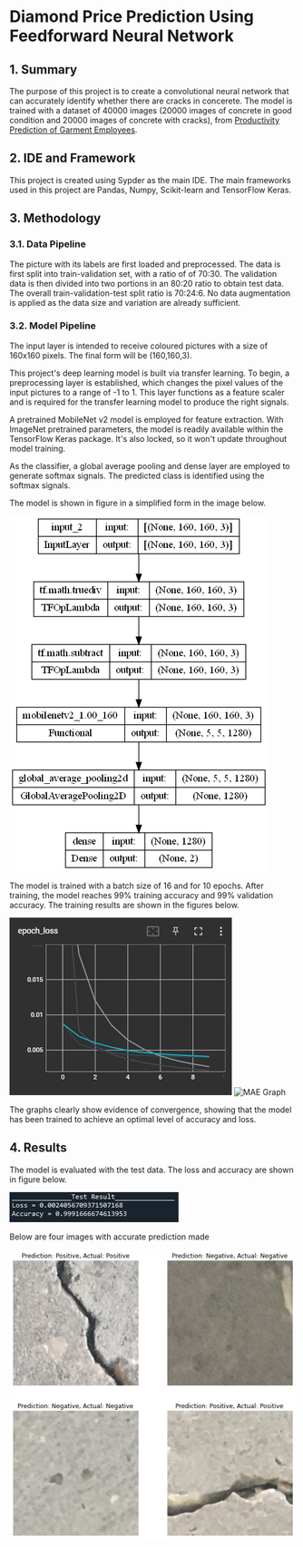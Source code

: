 # Diamond Price Prediction Using Feedforward Neural Network
## 1. Summary
The purpose of this project is to create a convolutional neural network that can accurately identify whether there are cracks in concerete. The model is trained with a dataset of 40000 images (20000 images of concrete in good condition and 20000 images of concrete with cracks), from [Productivity Prediction of Garment Employees](https://www.kaggle.com/datasets/ishadss/productivity-prediction-of-garment-employees).

## 2. IDE and Framework
This project is created using Sypder as the main IDE. The main frameworks used in this project are Pandas, Numpy, Scikit-learn and TensorFlow Keras.

## 3. Methodology
### 3.1. Data Pipeline
The picture with its labels are first loaded and preprocessed. The data is first split into train-validation set, with a ratio of of 70:30. The validation data is then divided into two portions in an 80:20 ratio to obtain test data. The overall train-validation-test split ratio is 70:24:6. No data augmentation is applied as the data size and variation are already sufficient.

### 3.2. Model Pipeline
The input layer is intended to receive coloured pictures with a size of 160x160 pixels. The final form will be (160,160,3).

This project's deep learning model is built via transfer learning. To begin, a preprocessing layer is established, which changes the pixel values of the input pictures to a range of -1 to 1. This layer functions as a feature scaler and is required for the transfer learning model to produce the right signals.

A pretrained MobileNet v2 model is employed for feature extraction. With ImageNet pretrained parameters, the model is readily available within the TensorFlow Keras package. It's also locked, so it won't update throughout model training.

As the classifier, a global average pooling and dense layer are employed to generate softmax signals. The predicted class is identified using the softmax signals.

The model is shown in figure in a simplified form in the image below.

![Model](img/model.png)

The model is trained with a batch size of 16 and for 10 epochs. After training, the model reaches 99% training accuracy and 99% validation accuracy. The training results are shown in the figures below.

![Loss Graph](img/loss.PNG) ![MAE Graph](img/mae.PNG)

The graphs clearly show evidence of convergence, showing that the model has been trained to achieve an optimal level of accuracy and loss.


## 4. Results
The model is evaluated with the test data. The loss and accuracy are shown in figure below.

![Test Result](img/test_result.png)

Below are four images with accurate prediction made

![Result](img/result.png)